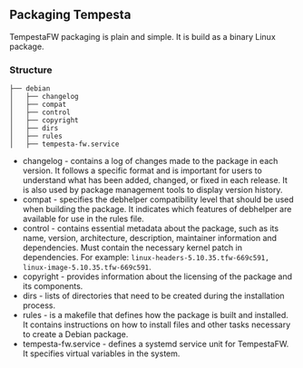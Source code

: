 ## Packaging Tempesta

TempestaFW packaging is plain and simple. It is build as a binary Linux package.

### Structure
```text
├── debian
│   ├── changelog
│   ├── compat
│   ├── control
│   ├── copyright
│   ├── dirs
│   ├── rules
│   ├── tempesta-fw.service
```

- changelog - contains a log of changes made to the package in each version. 
It follows a specific format and is important for users to understand what 
has been added, changed, or fixed in each release. It is also used by package 
management tools to display version history.
- compat - specifies the debhelper compatibility level that should be used when 
building the package. It indicates which features of debhelper are available 
for use in the rules file.
- control - contains essential metadata about the package, such as its name, 
version, architecture, description, maintainer information and dependencies. 
Must contain the necessary kernel patch in dependencies. 
For example: `linux-headers-5.10.35.tfw-669c591, linux-image-5.10.35.tfw-669c591`.
- copyright - provides information about the licensing of the package and its components.
- dirs - lists of directories that need to be created during the installation process. 
- rules - is a makefile that defines how the package is built and installed. 
It contains instructions on how to install files and other tasks necessary to 
create a Debian package.
- tempesta-fw.service - defines a systemd service unit for TempestaFW. It specifies
 virtual variables in the system.
